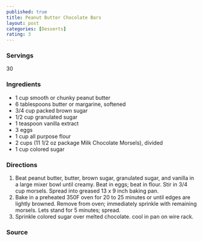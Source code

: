 ```yaml
---
published: true
title: Peanut Butter Chocolate Bars
layout: post
categories: [Desserts]
rating: 3
---
```

### Servings
30

### Ingredients
- 1 cup smooth or chunky peanut butter
- 6 tablespoons butter or margarine, softened
- 3/4 cup packed brown sugar
- 1/2 cup granulated sugar
- 1 teaspoon vanilla extract
- 3 eggs
- 1 cup all purpose flour
- 2 cups (11 1/2 oz package Milk Chocolate Morsels), divided
- 1 cup colored sugar

### Directions
1. Beat peanut butter, butter, brown sugar, granulated sugar, and vanilla in a large mixer bowl until creamy.  Beat in eggs; beat in flour.  Stir in 3/4 cup morsels.  Spread into greased 13 x 9 inch baking pan.
2. Bake in a preheated 350F oven for 20 to 25 minutes or until edges are lightly browned.  Remove from oven; immediately sprinkle with remaining morsels.  Lets stand for 5 minutes; spread.
3. Sprinkle colored sugar over melted chocolate.  cool in pan on wire rack.

### Source

